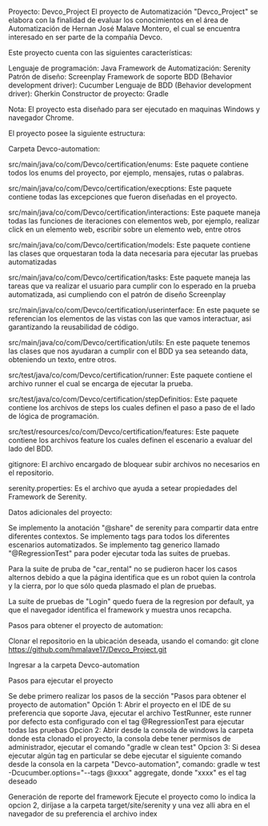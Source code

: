 Proyecto: Devco_Project
El proyecto de Automatización "Devco_Project" se elabora con la finalidad de evaluar los conocimientos en el área de Automatización de Hernan José Malave Montero, el cual se encuentra interesado en ser parte de la compañia Devco.

Este proyecto cuenta con las siguientes características:

Lenguaje de programación: Java
Framework de Automatización: Serenity
Patrón de diseño: Screenplay
Framework de soporte BDD (Behavior development driver): Cucumber
Lenguaje de BDD (Behavior development driver): Gherkin
Constructor de proyecto: Gradle

Nota: El proyecto esta diseñado para ser ejecutado en maquinas Windows y navegador Chrome.

El proyecto posee la siguiente estructura:

Carpeta Devco-automation:

src/main/java/co/com/Devco/certification/enums: Este paquete contiene todos los enums del proyecto, por ejemplo, mensajes, rutas o palabras.


src/main/java/co/com/Devco/certification/execptions: Este paquete contiene todas las excepciones que fueron diseñadas en el proyecto.


src/main/java/co/com/Devco/certification/interactions: Este paquete maneja todas las funciones de iteraciones con elementos web, por ejemplo, realizar click en un elemento web, escribir sobre un elemento web, entre otros


src/main/java/co/com/Devco/certification/models: Este paquete contiene las clases que orquestaran toda la data necesaria para ejecutar las pruebas automatizadas


src/main/java/co/com/Devco/certification/tasks: Este paquete maneja las tareas que va realizar el usuario para cumplir con lo esperado en la prueba automatizada, asi cumpliendo con el patrón de diseño Screenplay


src/main/java/co/com/Devco/certification/userinterface: En este paquete se referencian los elementos de las vistas con las que vamos interactuar, asi garantizando la reusabilidad de código.


src/main/java/co/com/Devco/certification/utils: En este paquete tenemos las clases que nos ayudaran a cumplir con el BDD ya sea seteando data, obteniendo un texto, entre otros. 


src/test/java/co/com/Devco/certification/runner: Este paquete contiene el archivo runner el cual se encarga de ejecutar la prueba.


src/test/java/co/com/Devco/certification/stepDefinitios: Este paquete contiene los archivos de steps los cuales definen el paso a paso de el lado de lógica de programación.


src/test/resources/co/com/Devco/certification/features: Este paquete contiene los archivos feature los cuales definen el escenario a evaluar del lado del BDD.


 gitignore: El archivo encargado de bloquear subir archivos no necesarios en el repositorio.


 serenity.properties: Es el archivo que ayuda a setear propiedades del Framework de Serenity.



Datos adicionales del proyecto:

Se implemento la anotación "@share" de serenity para compartir data entre diferentes contextos.
Se implemento tags para todos los diferentes escenarios automatizados.
Se implemento tag generico llamado "@RegressionTest" para poder ejecutar toda las suites de pruebas.

Para la suite de pruba de "car_rental" no se pudieron hacer los casos alternos debido a que la página identifica que es un robot quien la controla y la cierra, por lo que sólo queda plasmado el plan de pruebas.

La suite de pruebas de "Login" quedo fuera de la regresion por default, ya que el navegador identifica el framework y muestra unos recapcha. 

Pasos para obtener el proyecto de automation:

Clonar el repositorio en la ubicación deseada, usando el comando: git clone https://github.com/hmalave17/Devco_Project.git

Ingresar a la carpeta Devco-automation


Pasos para ejecutar el proyecto

Se debe primero realizar los pasos de la sección "Pasos para obtener el proyecto de automation"
Opción 1: Abrir el proyecto en el IDE de su preferencia que soporte Java, ejecutar el archivo TestRunner, este runner por defecto esta configurado con el tag @RegressionTest para ejecutar todas las pruebas
Opcion 2: Abrir desde la consola de windows la carpeta donde esta clonado el proyecto, la consola debe tener permisos de administrador, ejecutar el comando "gradle w clean test" 
Opcion 3: Si desea ejecutar algún tag en particular se debe ejecutar el siguiente comando desde la consola en la carpeta "Devco-automation", comando: gradle w test -Dcucumber.options="--tags @xxxx" aggregate, donde "xxxx" es el tag deseado


Generación de reporte del framework
Ejecute el proyecto como lo indica la opcion 2, diríjase a la carpeta target/site/serenity y una vez alli abra en el navegador de su preferencia el archivo index 
